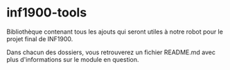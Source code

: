 # inf1900-tools


Bibliothèque contenant tous les ajouts qui seront utiles à notre robot pour le projet final de INF1900.

Dans chacun des dossiers, vous retrouverez un fichier README.md avec plus d'informations sur le module en question.
